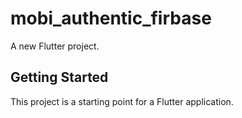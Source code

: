 # mobi_authentic_firbase

A new Flutter project.

## Getting Started

This project is a starting point for a Flutter application.


